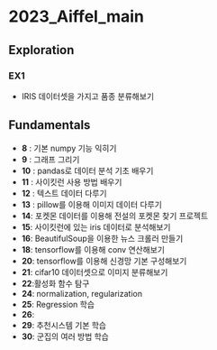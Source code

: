 # 2023_Aiffel_main

## Exploration
### EX1
- IRIS 데이터셋을 가지고 품종 분류해보기

## Fundamentals
- **8** : 기본 numpy 기능 익히기
- **9** : 그래프 그리기
- **10** : pandas로 데이터 분석 기초 배우기
- **11** : 사이킷런 사용 방법 배우기
- **12** : 텍스트 데이터 다루기
- **13** : pillow를 이용해 이미지 데이터 다루기
- **14**:  포켓몬 데이터를 이용해 전설의 포켓몬 찾기 프로젝트
- **15**: 사이킷런에 있는 iris 데이터로 분석해보기
- **16**: BeautifulSoup을 이용한 뉴스 크롤러 만들기
- **18**: tensorflow를 이용해 conv 연산해보기
- **20**: tensorflow를 이용해 신경망 기본 구성해보기
- **21**: cifar10 데이터셋으로 이미지 분류해보기
- **22**:활성화 함수 탐구
- **24**: normalization, regularization
- **25**: Regression 학습
- **26**: 
- **29**: 추천시스템 기본 학습
- **30**: 군집의 여러 방법 학습
